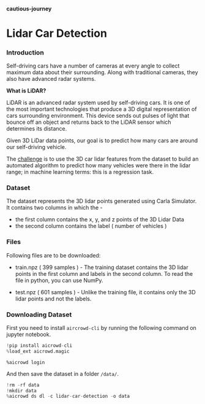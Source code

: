 #### **cautious-journey** 

# **Lidar Car Detection**

### **Introduction**

Self-driving cars have a number of cameras at every angle to collect maximum data about their surrounding. Along with traditional cameras, they also have advanced radar systems.

**What is LiDAR?**

LiDAR is an advanced radar system used by self-driving cars. It is one of the most important technologies that produce a 3D digital representation of cars surrounding environment. This device sends out pulses of light that bounce off an object and returns back to the LiDAR sensor which determines its distance. 

Given 3D LiDar data points, our goal is to predict how many cars are around our self-driving vehicle.

The [challenge](https://www.aicrowd.com/challenges/ai-blitz-xi/problems/lidar-car-detection) is to use the 3D car lidar features from the dataset to build an automated algorithm to predict how many vehicles were there in the lidar range; in machine learning terms: this is a regression task.

### **Dataset**

The dataset represents the 3D lidar points generated using Carla Simulator. It contains two columns in which the - 
- the first column contains the x, y, and z points of the 3D Lidar Data
- the second column contains the label ( number of vehicles )

### **Files**

Following files are to be downloaded:

- train.npz ( 399 samples ) - The training dataset contains the 3D lidar points in the first column and labels in the second column. To read the file in python, you can use NumPy.

- test.npz ( 601 samples ) - Unlike the training file, it contains only the 3D lidar points and not the labels.

### **Downloading Dataset**

First you need to install ```aircrowd-cli``` by running the following command on jupyter notebook.
```python
!pip install aicrowd-cli
%load_ext aicrowd.magic
```

```
%aicrowd login
```

And then save the dataset in a folder ```/data/```.
```python
!rm -rf data
!mkdir data
%aicrowd ds dl -c lidar-car-detection -o data
```
